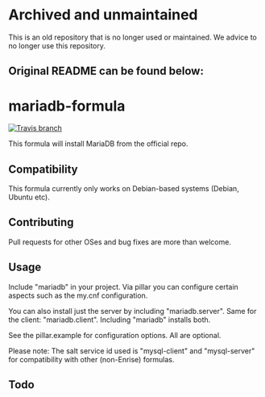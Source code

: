 # Archived and unmaintained

This is an old repository that is no longer used or maintained. We advice to no longer use this repository.

## Original README can be found below:

# mariadb-formula

[![Travis branch](https://img.shields.io/travis/Enrise/mariadb-formula/master.svg?style=flat-square)](https://travis-ci.org/Enrise/mariadb-formula)

This formula will install MariaDB from the official repo.

## Compatibility

This formula currently only works on Debian-based systems (Debian, Ubuntu etc).

## Contributing

Pull requests for other OSes and bug fixes are more than welcome.

## Usage

Include "mariadb" in your project.
Via pillar you can configure certain aspects such as the my.cnf configuration.

You can also install just the server by including "mariadb.server".
Same for the client: "mariadb.client". Including "mariadb" installs both.

See the pillar.example for configuration options. All are optional.

Please note:
The salt service id used is "mysql-client" and "mysql-server" for compatibility with
other (non-Enrise) formulas.

## Todo
